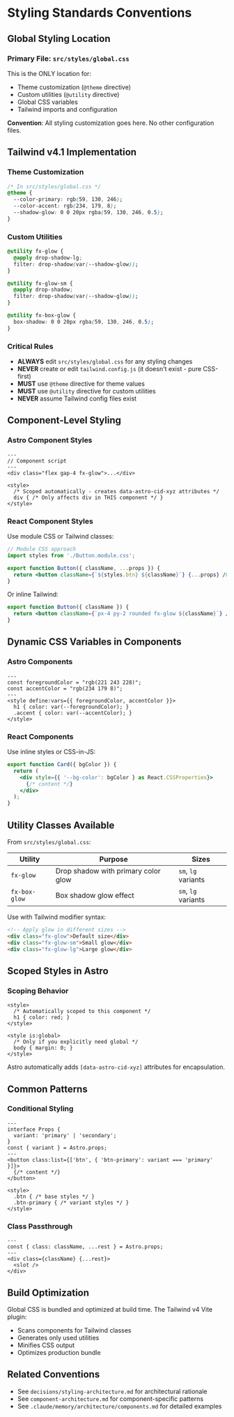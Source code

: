 # Styling Standards Conventions

## Global Styling Location

### Primary File: `src/styles/global.css`
This is the ONLY location for:
- Theme customization (`@theme` directive)
- Custom utilities (`@utility` directive)
- Global CSS variables
- Tailwind imports and configuration

**Convention**: All styling customization goes here. No other configuration files.

## Tailwind v4.1 Implementation

### Theme Customization
```css
/* In src/styles/global.css */
@theme {
  --color-primary: rgb(59, 130, 246);
  --color-accent: rgb(234, 179, 8);
  --shadow-glow: 0 0 20px rgba(59, 130, 246, 0.5);
}
```

### Custom Utilities
```css
@utility fx-glow {
  @apply drop-shadow-lg;
  filter: drop-shadow(var(--shadow-glow));
}

@utility fx-glow-sm {
  @apply drop-shadow;
  filter: drop-shadow(var(--shadow-glow));
}

@utility fx-box-glow {
  box-shadow: 0 0 20px rgba(59, 130, 246, 0.5);
}
```

### Critical Rules
- **ALWAYS** edit `src/styles/global.css` for any styling changes
- **NEVER** create or edit `tailwind.config.js` (it doesn't exist - pure CSS-first)
- **MUST** use `@theme` directive for theme values
- **MUST** use `@utility` directive for custom utilities
- **NEVER** assume Tailwind config files exist

## Component-Level Styling

### Astro Component Styles
```astro
---
// Component script
---
<div class="flex gap-4 fx-glow">...</div>

<style>
  /* Scoped automatically - creates data-astro-cid-xyz attributes */
  div { /* Only affects div in THIS component */ }
</style>
```

### React Component Styles
Use module CSS or Tailwind classes:
```jsx
// Module CSS approach
import styles from './Button.module.css';

export function Button({ className, ...props }) {
  return <button className={`${styles.btn} ${className}`} {...props} />;
}
```

Or inline Tailwind:
```jsx
export function Button({ className }) {
  return <button className={`px-4 py-2 rounded fx-glow ${className}`} />;
}
```

## Dynamic CSS Variables in Components

### Astro Components
```astro
---
const foregroundColor = "rgb(221 243 228)";
const accentColor = "rgb(234 179 8)";
---
<style define:vars={{ foregroundColor, accentColor }}>
  h1 { color: var(--foregroundColor); }
  .accent { color: var(--accentColor); }
</style>
```

### React Components
Use inline styles or CSS-in-JS:
```jsx
export function Card({ bgColor }) {
  return (
    <div style={{ '--bg-color': bgColor } as React.CSSProperties}>
      {/* content */}
    </div>
  );
}
```

## Utility Classes Available

From `src/styles/global.css`:

| Utility | Purpose | Sizes |
|---------|---------|-------|
| `fx-glow` | Drop shadow with primary color glow | `sm`, `lg` variants |
| `fx-box-glow` | Box shadow glow effect | `sm`, `lg` variants |

Use with Tailwind modifier syntax:
```html
<!-- Apply glow in different sizes -->
<div class="fx-glow">Default size</div>
<div class="fx-glow-sm">Small glow</div>
<div class="fx-glow-lg">Large glow</div>
```

## Scoped Styles in Astro

### Scoping Behavior
```astro
<style>
  /* Automatically scoped to this component */
  h1 { color: red; }
</style>

<style is:global>
  /* Only if you explicitly need global */
  body { margin: 0; }
</style>
```

Astro automatically adds `[data-astro-cid-xyz]` attributes for encapsulation.

## Common Patterns

### Conditional Styling
```astro
---
interface Props {
  variant: 'primary' | 'secondary';
}
const { variant } = Astro.props;
---
<button class:list={['btn', { 'btn-primary': variant === 'primary' }]}>
  {/* content */}
</button>

<style>
  .btn { /* base styles */ }
  .btn-primary { /* variant styles */ }
</style>
```

### Class Passthrough
```astro
---
const { class: className, ...rest } = Astro.props;
---
<div class={className} {...rest}>
  <slot />
</div>
```

## Build Optimization

Global CSS is bundled and optimized at build time. The Tailwind v4 Vite plugin:
- Scans components for Tailwind classes
- Generates only used utilities
- Minifies CSS output
- Optimizes production bundle

## Related Conventions
- See `decisions/styling-architecture.md` for architectural rationale
- See `component-architecture.md` for component-specific patterns
- See `.claude/memory/architecture/components.md` for detailed examples
